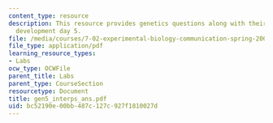 ```yaml
---
content_type: resource
description: This resource provides genetics questions along with their answers for
  development day 5.
file: /media/courses/7-02-experimental-biology-communication-spring-2005/bc52190e00bb487c127c927f1810027d_gen5_interps_ans.pdf
file_type: application/pdf
learning_resource_types:
- Labs
ocw_type: OCWFile
parent_title: Labs
parent_type: CourseSection
resourcetype: Document
title: gen5_interps_ans.pdf
uid: bc52190e-00bb-487c-127c-927f1810027d
---
```

